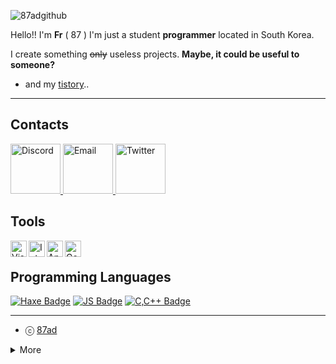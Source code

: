 ![87adgithub](https://user-images.githubusercontent.com/87123501/163676278-6a1247ff-6d8b-4e71-a848-e44057c8ef09.png)



Hello!! I'm **Fr** ( 87 ) I'm just a student **programmer** located in South Korea.

I create something ~~only~~ useless projects. **Maybe, it could be useful to someone?**

- and my [tistory](https://87adcf.tistory.com/)..
---

## Contacts
<p align="left">
<a href="mailto:87adisgod@gmail.com">
    <img src="https://user-images.githubusercontent.com/87123501/163698068-fb2cc365-ab95-4a70-9af6-55b0a50f4fa0.png" alt="Discord" width="80" height="80"/>
  </a>
<a href="https://discord.com/users/916597437228015656">
    <img src="https://user-images.githubusercontent.com/87123501/163698073-991445a2-3662-46ff-89de-5f0baf36d179.png" alt="Email" width="80" height="80"/>
  </a>
<a href="https://twitter.com/87AD_Studio">
    <img src="https://user-images.githubusercontent.com/87123501/163698296-3cceaf36-255b-462b-ba80-de19adabe127.png" alt="Twitter" width="80" height="80"/>
  </a>
</p>


## Tools
<img align="left" alt="Visual Studio Code" width="26px" src="https://i.imgur.com/LwSdAlE.png" />
<img align="left" alt="Intellj" width="26px" src="https://user-images.githubusercontent.com/87123501/163696274-601c1ef1-ab70-4752-a8fd-40bb0bf53875.png" />
<img align="left" alt="Android Studio" width="26px" src="https://user-images.githubusercontent.com/87123501/163696276-2ff655c4-fc88-48f3-b46e-f4677cf38dc3.png" />
<img align="left" alt="Godot Engine" width="26px" src="https://user-images.githubusercontent.com/87123501/163696452-34282476-90ea-4a96-81a5-b4e8e48c23c7.png" />
<br>

## Programming Languages
[![Haxe Badge](https://img.shields.io/badge/-haxe-EA8220?style=for-the-badge&labelColor=black&logo=haxe&logoColor=EA8220)](#) 
[![JS Badge](https://img.shields.io/badge/-Javascript-F0DB4F?style=for-the-badge&labelColor=black&logo=javascript&logoColor=F0DB4F)](#)
[![C,C++ Badge](https://img.shields.io/badge/-C,C++-035798?style=for-the-badge&labelColor=black&logo=c&logoColor=white)](#) 

---

- ⓒ [87ad](https://github.com/87ad)

<details>
<summary>More</summary>
  <br>
  
  ![Github State](https://github-readme-stats.vercel.app/api?username=87AD&show_icons=true&theme=midnight-purple)
  ![Top Languages](https://github-readme-stats.vercel.app/api/top-langs/?username=87ad&layout=compact&theme=midnight-purple)
    
</details>

